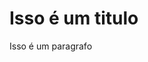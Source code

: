 <html>
 <head> 
    <title>
        Minha primeira pagina
    </title>
</head>
<body>
    <h1> Isso é um titulo</h1>
    <p> Isso é um paragrafo</p>
</body>
</html>
